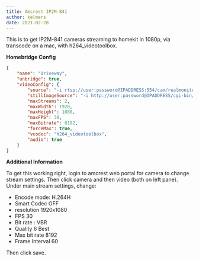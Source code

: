 ```yaml
---
title: Amcrest IP2M-841
author: kelmers
date: 2021-02-28
---
```

This is to get IP2M-841 cameras streaming to homekit in 1080p, via transcode on a mac, with h264_videotoolbox.

**Homebridge Config**

```json
{
	"name": "Driveway",
	"unbridge": true,
	"videoConfig": {
		"source": "-i rtsp://user:password@IPADDRESS:554/cam/realmonitor?channel=1&subtype=0",
		"stillImageSource": "-i http://user:password@IPADDRESS/cgi-bin/snapshot.cgi?1",
		"maxStreams": 2,
		"maxWidth": 1920,
		"maxHeight": 1080,
		"maxFPS": 30,
		"maxBitrate": 8192,
		"forceMax": true,
		"vcodec": "h264_videotoolbox",
		"audio": true
	}
}
```

**Additional Information**

To get this working right, login to amcrest web portal for camera to change stream settings. Then click camera and then video (both on left pane).
Under main stream settings, change:

- Encode mode: H.264H
- Smart Codec OFF
- resolution 1920x1080
- FPS 30
- Bit rate : VBR
- Quality 6 Best
- Max bit rate 8192
- Frame Interval 60

Then click save.